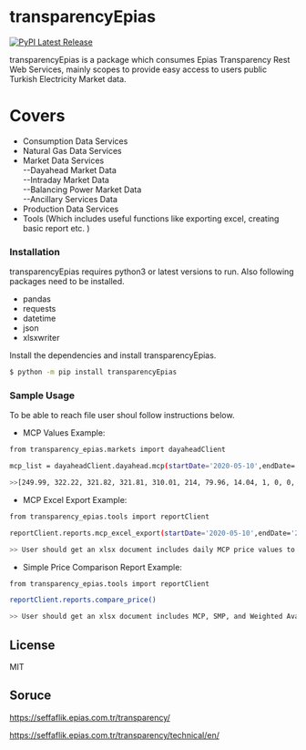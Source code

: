 # transparencyEpias

[![PyPI Latest Release](https://img.shields.io/pypi/v/transparencyEpias.svg)](https://pypi.org/project/transparencyEpias/)

transparencyEpias is a package which consumes Epias Transparency Rest Web Services, mainly scopes to provide easy access to users public Turkish Electricity Market data.

# Covers

  - Consumption Data Services
  - Natural Gas Data Services
  - Market Data Services<br/>
    --Dayahead Market Data <br/>
    --Intraday Market Data <br/>
    --Balancing Power Market Data<br/>
    --Ancillary Services Data<br/>
 - Production Data Services<br/>
 - Tools (Which includes useful functions like exporting excel, creating basic report etc. )

### Installation

transparencyEpias requires python3 or latest versions to run.
Also following packages need to be installed. 
- pandas
- requests
- datetime
- json
- xlsxwriter

Install the dependencies and install transparencyEpias.

```sh
$ python -m pip install transparencyEpias
```

### Sample Usage

To be able to reach file user shoul follow instructions below.
- MCP Values Example:
 
```sh
from transparency_epias.markets import dayaheadClient 
```
```sh
mcp_list = dayaheadClient.dayahead.mcp(startDate='2020-05-10',endDate='2020-05-10')[1]
```
```sh
>>[249.99, 322.22, 321.82, 321.81, 310.01, 214, 79.96, 14.04, 1, 0, 0, 0, 0.87, 1, 4, 13.99, 97.45, 227.57, 299.99, 323.23, 321.85, 308.56, 289.8, 284.99]
```
- MCP Excel Export Example:
```sh
from transparency_epias.tools import reportClient
```
```sh
reportClient.reports.mcp_excel_export(startDate='2020-05-10',endDate='2020-05-10')
```
```sh
>> User should get an xlsx document includes daily MCP price values to the path that python runs.
```
- Simple Price Comparison Report Example:
```sh
from transparency_epias.tools import reportClient
```
```sh
reportClient.reports.compare_price()
```
```sh
>> User should get an xlsx document includes MCP, SMP, and Weighted Avarage Price values to the path that python runs.
```

License
----

MIT

Soruce
----

https://seffaflik.epias.com.tr/transparency/

https://seffaflik.epias.com.tr/transparency/technical/en/
